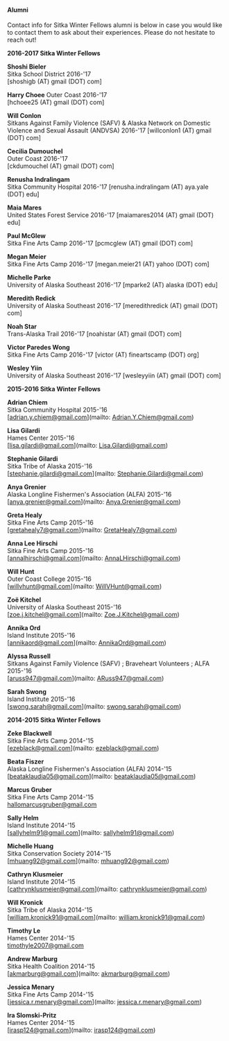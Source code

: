 #### Alumni

Contact info for Sitka Winter Fellows alumni is below in case you would like to contact them to ask about their experiences. Please do not hesitate to reach out! 

**2016-2017 Sitka Winter Fellows** 

**Shoshi Bieler**  
Sitka School District 2016-'17  
[shoshigb (AT) gmail (DOT) com]

**Harry Choee** 
Outer Coast 2016-'17  
[hchoee25 (AT) gmail (DOT) com]

**Will Conlon**  
Sitkans Against Family Violence (SAFV) & Alaska Network on Domestic Violence and Sexual Assault (ANDVSA) 2016-'17
[willconlon1 (AT) gmail (DOT) com]

**Cecilia Dumouchel**  
Outer Coast 2016-'17  
[ckdumouchel (AT) gmail (DOT) com]

**Renusha Indralingam**  
Sitka Community Hospital 2016-'17
[renusha.indralingam (AT) aya.yale (DOT) edu]

**Maia Mares**  
United States Forest Service 2016-'17
[maiamares2014 (AT) gmail (DOT) edu]

**Paul McGlew**  
Sitka Fine Arts Camp 2016-'17
[pcmcglew (AT) gmail (DOT) com]

**Megan Meier**  
Sitka Fine Arts Camp 2016-'17
[megan.meier21 (AT) yahoo (DOT) com]

**Michelle Parke**  
University of Alaska Southeast 2016-'17
[mparke2 (AT) alaska (DOT) edu]

**Meredith Redick**  
University of Alaska Southeast 2016-'17
[meredithredick (AT) gmail (DOT) com]

**Noah Star**  
Trans-Alaska Trail 2016-'17 
[noahistar (AT) gmail (DOT) com]

**Victor Paredes Wong**  
Sitka Fine Arts Camp 2016-'17
[victor (AT) fineartscamp (DOT) org]

**Wesley Yiin**  
University of Alaska Southeast 2016-'17
[wesleyyiin (AT) gmail (DOT) com]


**2015-2016 Sitka Winter Fellows**

**Adrian Chiem**  
Sitka Community Hospital 2015-'16  
[adrian.y.chiem@gmail.com](mailto: Adrian.Y.Chiem@gmail.com)

**Lisa Gilardi**  
Hames Center 2015-'16  
[lisa.gilardi@gmail.com](mailto: Lisa.Gilardi@gmail.com)

**Stephanie Gilardi**  
Sitka Tribe of Alaska 2015-'16  
[stephanie.gilardi@gmail.com](mailto: Stephanie.Gilardi@gmail.com)

**Anya Grenier**  
Alaska Longline Fishermen's Association (ALFA) 2015-'16  
[anya.grenier@gmail.com](mailto: Anya.Grenier@gmail.com)

**Greta Healy**  
Sitka Fine Arts Camp 2015-'16  
[gretahealy7@gmail.com](mailto: GretaHealy7@gmail.com)

**Anna Lee Hirschi**  
Sitka Fine Arts Camp 2015-'16  
[annalhirschi@gmail.com](mailto: AnnaLHirschi@gmail.com)

**Will Hunt**  
Outer Coast College 2015-'16  
[willvhunt@gmail.com](mailto: WillVHunt@gmail.com)

**Zoë Kitchel**  
University of Alaska Southeast 2015-'16  
[zoe.j.kitchel@gmail.com](mailto: Zoe.J.Kitchel@gmail.com)

**Annika Ord**  
Island Institute 2015-'16  
[annikaord@gmail.com](mailto: AnnikaOrd@gmail.com)

**Alyssa Russell**  
Sitkans Against Family Violence (SAFV) ; Braveheart Volunteers ; ALFA  2015-'16  
[aruss947@gmail.com](mailto: ARuss947@gmail.com)

**Sarah Swong**  
Island Institute 2015-'16  
[swong.sarah@gmail.com](mailto: swong.sarah@gmail.com)


**2014-2015 Sitka Winter Fellows** 

**Zeke Blackwell**  
Sitka Fine Arts Camp 2014-'15  
[ezeblack@gmail.com](mailto: ezeblack@gmail.com)

**Beata Fiszer**  
Alaska Longline Fishermen's Association (ALFA) 2014-'15  
[beataklaudia05@gmail.com](mailto: beataklaudia05@gmail.com)

**Marcus Gruber**  
Sitka Fine Arts Camp 2014-'15  
[hallomarcusgruber@gmail.com](mailto:hallomarcusgruber@gmail.com)

**Sally Helm**  
Island Institute 2014-'15  
[sallyhelm91@gmail.com](mailto: sallyhelm91@gmail.com)

**Michelle Huang**  
Sitka Conservation Society 2014-'15  
[mhuang92@gmail.com](mailto: mhuang92@gmail.com)

**Cathryn Klusmeier**  
Island Institute 2014-'15  
[cathrynklusmeier@gmail.com](mailto: cathrynklusmeier@gmail.com)

**Will Kronick**  
Sitka Tribe of Alaska 2014-'15  
[william.kronick91@gmail.com](mailto: william.kronick91@gmail.com)

**Timothy Le**  
Hames Center 2014-'15  
[timothyle2007@gmail.com](mailto:timothyle2007@gmail.com)

**Andrew Marburg**  
Sitka Health Coalition 2014-'15  
[akmarburg@gmail.com](mailto: akmarburg@gmail.com)

**Jessica Menary**  
Sitka Fine Arts Camp 2014-'15  
[jessica.r.menary@gmail.com](mailto: jessica.r.menary@gmail.com)

**Ira Slomski-Pritz**  
Hames Center 2014-'15  
[irasp124@gmail.com](mailto: irasp124@gmail.com)

























